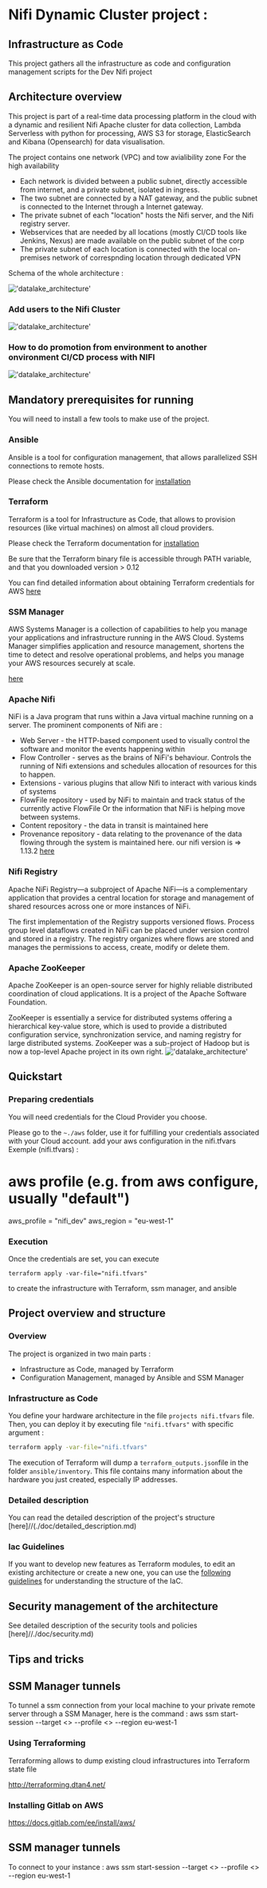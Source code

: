 # Nifi Dynamic Cluster project : 
## Infrastructure as Code

This project gathers all the infrastructure as code and configuration management scripts for the Dev Nifi project

## Architecture overview

This  project is part of a real-time data processing platform in the cloud with a dynamic and resilient Nifi Apache cluster for data collection, 
Lambda Serverless with python for processing, AWS S3 for storage, ElasticSearch and Kibana (Opensearch) for data visualisation.

The project contains one network (VPC) and tow avialibility zone For the high availability
+ Each network is divided between a public subnet, directly accessible from internet, and a private subnet, isolated in ingress. 
+ The two subnet are connected by a NAT gateway, and the public subnet is connected to the Internet through a Internet gateway.
+ The private subnet of each "location" hosts the Nifi server, and the Nifi registry server.
+ Webservices that are needed by all locations (mostly CI/CD tools like Jenkins, Nexus) are made available on the public subnet of the corp
+ The private subnet of each location is connected with the local on-premises network of correspnding location through dedicated VPN

Schema of the whole architecture :

!['datalake_architecture'](./doc/schemas/nifi_cluster.png)


### Add users to the Nifi Cluster

!['datalake_architecture'](./doc/schemas/add_users.png)

### How to do promotion from environment to another onvironment CI/CD process with NIFI

!['datalake_architecture'](./doc/schemas/promition_environment.png)

## Mandatory prerequisites for running

You will need to install a few tools to make use of the project.

### Ansible

Ansible is a tool for configuration management, that allows parallelized SSH connections to remote hosts.

Please check the Ansible documentation for [installation](https://docs.ansible.com/ansible/latest/installation_guide/intro_installation.html) 

### Terraform

Terraform is a tool for Infrastructure as Code, that allows to provision resources (like virtual machines) on almost all cloud providers.

Please check the Terraform documentation for [installation](https://learn.hashicorp.com/terraform/getting-started/install.html)

Be sure that the Terraform binary file is accessible through PATH variable, and that you downloaded version > 0.12

You can find detailed information about obtaining Terraform credentials for AWS [here](https://hackernoon.com/introduction-to-aws-with-terraform-7a8daf261dc0)

### SSM Manager 
AWS Systems Manager is a collection of capabilities to help you manage your applications and infrastructure running in the AWS Cloud. 
Systems Manager simplifies application and resource management, 
shortens the time to detect and resolve operational problems, and helps you manage your AWS resources securely at scale.

[here](https://docs.aws.amazon.com/systems-manager/latest/userguide/session-manager-working-with-install-plugin.html)

### Apache Nifi 

NiFi is a Java program that runs within a Java virtual machine running on a server.
The prominent components of Nifi are :

+ Web Server - the HTTP-based component used to visually control the software and monitor the events happening within
+ Flow Controller - serves as the brains of NiFi's behaviour. Controls the running of Nifi extensions and schedules allocation of resources for this to happen.
+ Extensions - various plugins that allow Nifi to interact with various kinds of systems
+ FlowFile repository - used by NiFi to maintain and track status of the currently active FlowFile Or the information that NiFi is helping move between systems.
+ Content repository - the data in transit is maintained here
+ Provenance repository - data relating to the provenance of the data flowing through the system is maintained here.
  our nifi version is => 1.13.2 [here](https://cwiki.apache.org/confluence/display/NIFI/Release+Notes#ReleaseNotes-Version1.13.2)

### Nifi Registry

Apache NiFi Registry—a subproject of Apache NiFi—is a complementary application that provides a central location for storage and management of shared 
resources across one or more instances of NiFi.

The first implementation of the Registry supports versioned flows. Process group level dataflows created in NiFi can be placed under 
version control and stored in a registry. The registry organizes where flows are stored and manages the permissions to access, create, 
modify or delete them.
### Apache ZooKeeper

Apache ZooKeeper is an open-source server for highly reliable distributed coordination of cloud applications.
It is a project of the Apache Software Foundation.

ZooKeeper is essentially a service for distributed systems offering a hierarchical key-value store, which is used to provide a distributed 
configuration service, synchronization service, and naming registry for large distributed systems.
ZooKeeper was a sub-project of Hadoop but is now a top-level Apache project in its own right.
!['datalake_architecture'](./doc/schemas/zookeeper-fonctionnement.jpg)


## Quickstart

### Preparing credentials

You will need credentials for the Cloud Provider you choose.

Please go to the `~./aws` folder, use it for fulfilling your credentials associated with your Cloud account.
add your aws configuration in the nifi.tfvars 
Exemple (nifi.tfvars) : 
# aws profile (e.g. from aws configure, usually "default")
aws_profile = "nifi_dev"
aws_region  = "eu-west-1"

### Execution

Once the credentials are set, you can execute 

```
terraform apply -var-file="nifi.tfvars"
```

to create the infrastructure with Terraform, ssm manager, and ansible


## Project overview and structure

### Overview

The project is organized in two main parts :

- Infrastructure as Code, managed by Terraform
- Configuration Management, managed by Ansible and SSM Manager

### Infrastructure as Code

You define your hardware architecture in the file `projects nifi.tfvars` file.
Then, you can deploy it by executing file `"nifi.tfvars"` with specific argument :

```bash
terraform apply -var-file="nifi.tfvars"
```



The execution of Terraform will dump a `terraform_outputs.json`file in the folder `ansible/inventory`. This file contains many information about the hardware you just created, especially IP addresses.



### Detailed description

You can read the detailed description of the project's structure [here]//(./doc/detailed_description.md)

### Iac Guidelines

If you want to develop new features as Terraform modules, to edit an existing architecture or create a new one, you can use the [following guidelines](./doc/iac_guidelines.md) for understanding the structure of the IaC.

## Security management of the architecture

See detailed description of the security tools and policies [here]//./doc/security.md)


## Tips and tricks

###
## SSM Manager tunnels

To tunnel a ssm connection from your local machine to your private remote server through a SSM Manager, here is the command :
aws ssm start-session --target  <<instance-id>>   --profile <<Your aws profile>> --region  eu-west-1



### Using Terraforming

Terraforming allows to dump existing cloud infrastructures into Terraform state file

http://terraforming.dtan4.net/

### Installing Gitlab on AWS

https://docs.gitlab.com/ee/install/aws/

## SSM manager tunnels

To connect to your instance :
aws ssm start-session --target  <<instance-id>>   --profile <<Your aws profile>> --region  eu-west-1


